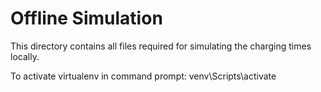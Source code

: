 # Offline Simulation

This directory contains all files required for simulating the charging times locally.

To activate virtualenv in command prompt: venv\Scripts\activate